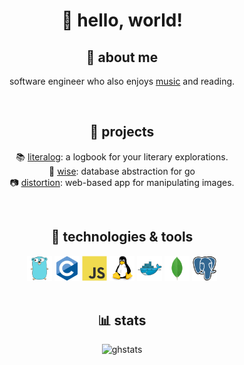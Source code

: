 <div align="center">

# 👋 hello, world!

## 🚀 about me

software engineer who also enjoys [music](https://last.fm/user/beatreams) and reading.

<br>

## 🌱 projects

📚 [literalog](https://github.com/literalog): a logbook for your literary explorations. <br>
📁 [wise](https://github.com/literalog/go-wise): database abstraction for go <br>
📷 [distortion](https://github.com/beatrizrdgs/distortion): web-based app for manipulating images. <br>

<br>

## 🔧 technologies & tools

<img src="https://raw.githubusercontent.com/devicons/devicon/master/icons/go/go-original.svg" alt="Go" width="40" />
<img src="https://raw.githubusercontent.com/devicons/devicon/master/icons/c/c-original.svg" alt="C" width="40" />
<img src="https://raw.githubusercontent.com/devicons/devicon/master/icons/javascript/javascript-original.svg" alt="JavaScript" width="40" />
<img src="https://raw.githubusercontent.com/devicons/devicon/master/icons/linux/linux-original.svg" alt="Linux" width="40" />
<img src="https://raw.githubusercontent.com/devicons/devicon/master/icons/docker/docker-original.svg" alt="Docker" width="40" />
<img src="https://raw.githubusercontent.com/devicons/devicon/master/icons/mongodb/mongodb-original.svg" alt="MongoDB" width="40" />
<img src="https://raw.githubusercontent.com/devicons/devicon/master/icons/postgresql/postgresql-original.svg" alt="PostgreSQL" width="40" /> <br> 
<br>

## 📊 stats

![ghstats](https://github-readme-stats.vercel.app/api?username=beatrizrdgs&show_icons=true&hide=prs&theme=bear&hide_title=true)

</div>
